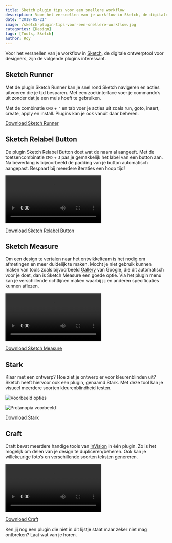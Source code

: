```yaml
---
title: Sketch plugin tips voor een snellere workflow
description: Voor het versnellen van je workflow in Sketch, de digitale ontwerptool voor designers, zijn de volgende plugins interessant.
date: "2018-05-21"
image: /sketch-plugin-tips-voor-een-snellere-workflow.jpg
categories: [Design]
tags: [Tools, Sketch]
author: Roy
---
```


Voor het versnellen van je workflow in [Sketch](https://sketchapp.com/), de digitale ontwerptool voor designers, zijn de volgende plugins interessant.

## Sketch Runner

Met de plugin Sketch Runner kan je snel rond Sketch navigeren en acties uitvoeren die je tijd besparen. Met een zoekinterface voer je commando’s uit zonder dat je een muis hoeft te gebruiken.

Met de combinatie `CMD` + `'` en tab voer je acties uit zoals run, goto, insert, create, apply en install. Plugins kan je ook vanuit daar beheren.

[Download Sketch Runner](http://sketchrunner.com/)

## Sketch Relabel Button

De plugin Sketch Relabel Button doet wat de naam al aangeeft. Met de toetsencombinatie `CMD` + `J` pas je gemakkelijk het label van een button aan. Na bewerking is bijvoorbeeld de padding van je button automatisch aangepast. Bespaart bij meerdere iteraties een hoop tijd!

<video controls playsinline src="/sketch-relabel-button-plugin-voorbeeld.mp4"></video>

[Download Sketch Relabel Button](https://github.com/kenmoore/sketch-relabel-button)

## Sketch Measure

Om een design te vertalen naar het ontwikkelteam is het nodig om afmetingen en meer duidelijk te maken. Mocht je niet gebruik kunnen maken van tools zoals bijvoorbeeld [Gallery](https://material.io/tools/gallery/) van Google, die dit automatisch voor je doet, dan is Sketch Measure een goede optie. Via het plugin menu kan je verschillende richtlijnen maken waarbij jij en anderen specificaties kunnen aflezen.

<video controls playsinline src="/sketch-measure-plugin-voorbeeld.mp4"></video>

[Download Sketch Measure](http://utom.design/measure/)

## Stark

Klaar met een ontwerp? Hoe ziet je ontwerp er voor kleurenblinden uit? Sketch heeft hiervoor ook een plugin, genaamd Stark. Met deze tool kan je visueel meerdere soorten kleurenblindheid testen.

![Voorbeeld opties](/sketch-stark-plugin-voorbeeld-opties.png)

![Protanopia voorbeeld](/sketch-stark-plugin-voorbeeld-protanopia.png)

[Download Stark](http://getstark.co/)

## Craft

Craft bevat meerdere handige tools van [InVision](https://www.invisionapp.com/craft) in één plugin. Zo is het mogelijk om delen van je design te dupliceren/beheren. Ook kan je willekeurige foto’s en verschillende soorten teksten genereren.

<video controls playsinline src="/sketch-craft-plugin-voorbeeld.mp4"></video>

[Download Craft](https://www.invisionapp.com/craft)

Ken jij nog een plugin die niet in dit lijstje staat maar zeker niet mag ontbreken? Laat wat van je horen.